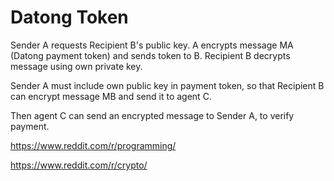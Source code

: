 # Datong Token

Sender A requests Recipient B's public key. A encrypts message MA (Datong payment token) and sends token to B. Recipient B decrypts message using own private key. 

Sender A must include own public key in payment token, so that Recipient B can encrypt message MB and send it to agent C.

Then agent C can send an encrypted message to Sender A, to verify payment.

https://www.reddit.com/r/programming/

https://www.reddit.com/r/crypto/
